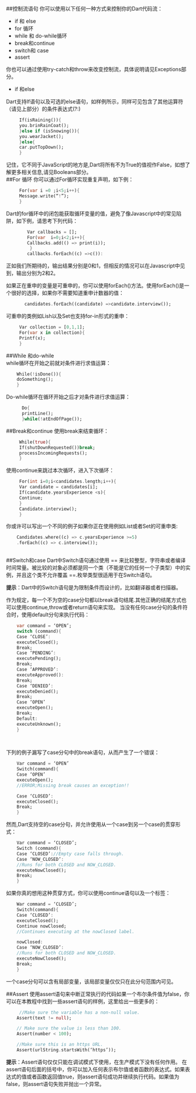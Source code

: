 ##控制流语句你可以使用以下任何一种方式来控制你的Dart代码流：   * if 和 else* for 循环* while 和 do-while循环* break和continue* switch和 case* assert   你也可以通过使用try-catch和throw来改变控制流，具体说明请见Exceptions部分。	* if 和else   Dart支持If语句以及可选的else语句，如样例所示，同样可见包含了其他运算符（请见上部分）的条件表达式(?:)  

~~~Dart      If(isRaining()){        you.brinRainCoat();         }else if (isSnowing()){        you.wearJacket();        }else{         car.putTopDown();        }   
~~~记住，它不同于JavaScript的地方是,Dart将所有不为True的值视作False，如想了解更多相关信息,请见Booleans部分。  ##For 循环你可以通过For循环实现重复声明，如下例： 
 ~~~~Dart     For(var i =0 ;i<5;i++){     Message.write(“!”);     }~~~~    Dart的for循环中的闭包能获取循环变量的值，避免了像Javascript中的常见陷阱，如下例，请思考下列代码：  
~~~~Dart        Var callbacks = [];        For(var  i=0;i<2;i++){        Callbacks.add(() => print(i));         }        callbacks.forEach((c) =>c()):~~~~正如我们所期待的，输出结果分别是0和1，但相反的情况可以在Javascript中见到，输出分别为2和2。  如果正在重申的变量是可重申的，你可以使用forEach()方法。使用forEach()是一个很好的选择，如果你不需要知道重申计数器的值：~~~~Dart        candidates.forEach((candidate) =>candidate.interview());  ~~~~可重申的类例如Lish以及Set也支持for-in形式的重申： ~~~~Dart      Var collection = [0,1,1];     For(var x in collection){     Printf(x);     }~~~~ ##While 和do-while  while循环在开始之前就对条件进行求值运算： ~~~Dart     While(!isDone()){    doSomething();    }
~~~    Do-while循环在循环开始之后才对条件进行求值运算：~~~Dart        Do{      printLine();      }while(!atEndOfPage());~~~   ##Break和continue使用break来结束循环： ~~~Dart      While(true){     If(shutDownRequested())break;     processIncomingRequests();     }
~~~使用continue来跳过本次循环，进入下次循环：  ~~~Dart     For(int i=0;i<candidates.length;i++){     Var candidate = candidates[i];     If(candidate.yearsExperience <s){     Continue;     }     Candidate.interview();     }~~~    你或许可以写出一个不同的例子如果你正在使用例如List或者Set的可重申类:  ~~~Dart    Candidates.where((c) => c.yearsExperience >=5)    .forEach((c) => c.interview()); ~~~      ##Switch和caseDart中Switch语句通过使用 == 来比较整型，字符串或者编译时间常量。被比较的对象必须都是同一个类（不能是它的任何一个子类型）中的实例，并且这个类不允许覆盖 ==.枚举类型很适用于在Switch语句。  **提示**：Dart中的Switch语句是为限制条件而设计的，比如翻译器或者扫描器。作为规定，每一个不为空的case分句都以break语句结尾.其他正确的结尾方式也可以使用continue,throw或者return语句来实现。当没有任何case分句的条件符合时，使用default分句来执行代码：~~~Dart    var command = ‘OPEN’;    switch (command){    Case ‘CLOSE’:    executeClosed();    Break;    Case ‘PENDING’:    executePending();    Break;    Case ‘APPROVED’:    executeApproved():    Break;    Case ‘DENIED’:    executeDenied();    Break;    Case ‘OPEN’    executeOpen();    Break;    Default:    executeUnknown();    }
   
   
~~~   
    
 下列的例子漏写了case分句中的break语句，从而产生了一个错误：~~~Dart    Var command = ‘OPEN’    Switch(command){    Case ‘OPEN’    executeOpen();    //ERROR;Missing break causes an exception!!    Case ‘CLOSED’:    executeClosed();    Break;    }~~~  然而,Dart支持空的case分句，并允许使用从一个case到另一个case的贯穿形式：
~~~Dart    Var command = ‘CLOSED’;    Switch (command){    Case ‘CLOSED’://Empty case falls through.    Case ‘NOW_CLOSED’:    //Runs for both CLOSED and NOW_CLOSED.    executeNowClosed();    Break;    }~~~   如果你真的想用这种贯穿方式，你可以使用continue语句以及一个标签：~~~Dart    War command = ‘CLOSED’;    Switch(command){    Case ‘CLOSED’:    executeClosed();    Continue nowClosed;    //Continues executing at the nowClosed label.    nowClosed:    Case ‘NOW_CLOSED’:    //Runs for both CLOSED and NOW_CLOSED.    executeNowClosed();    Break;    }~~~ 一个case分句可以含有局部变量，该局部变量仅仅只在此分句范围内可见。##Assert使用assert语句来中断正常执行的代码如果一个布尔条件值为false，你可以在本教程中找到一些assert语句的样例，这里给出一些更多的： ~~~Dart     //Make sure the variable has a non-null value.    Assert(text != null);    // Make sure the value is less than 100.    Assert(number < 100);    //Make sure this is an https URL.    Assert(urlString.startsWith(‘https’));~~~   **提示**：Assert语句仅仅只能在调试模式下使用，在生产模式下没有任何作用。在assert语句后面的括号中，你可以加入任何表示布尔值或者函数的表达式。如果表达式的值或者函数返回值true，则assert语句成功并继续执行代码。如果值为false，则assert语句失败并抛出一个异常。